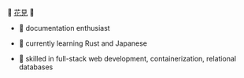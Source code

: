 :cherry_blossom: [花見](https://williamfaunce.dev/) :cherry_blossom:

- :blue_book: documentation enthusiast

- :seedling: currently learning Rust and Japanese

- :tada: skilled in full-stack web development, containerization, relational databases
